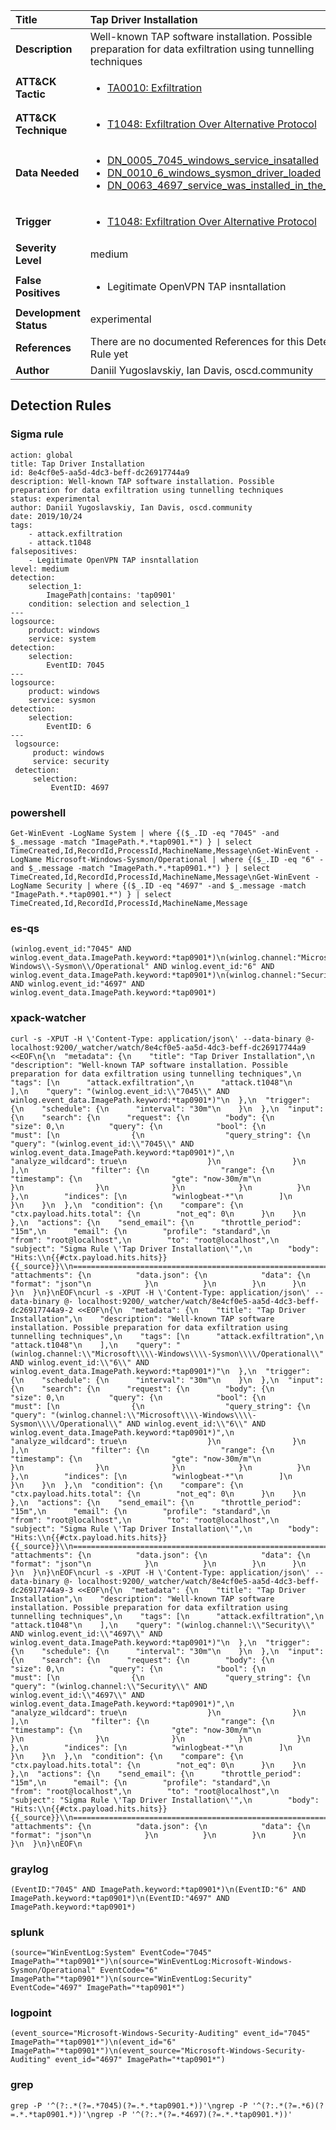 | Title                    | Tap Driver Installation       |
|:-------------------------|:------------------|
| **Description**          | Well-known TAP software installation. Possible preparation for data exfiltration using tunnelling techniques |
| **ATT&amp;CK Tactic**    |  <ul><li>[TA0010: Exfiltration](https://attack.mitre.org/tactics/TA0010)</li></ul>  |
| **ATT&amp;CK Technique** | <ul><li>[T1048: Exfiltration Over Alternative Protocol](https://attack.mitre.org/techniques/T1048)</li></ul>  |
| **Data Needed**          | <ul><li>[DN_0005_7045_windows_service_insatalled](../Data_Needed/DN_0005_7045_windows_service_insatalled.md)</li><li>[DN_0010_6_windows_sysmon_driver_loaded](../Data_Needed/DN_0010_6_windows_sysmon_driver_loaded.md)</li><li>[DN_0063_4697_service_was_installed_in_the_system](../Data_Needed/DN_0063_4697_service_was_installed_in_the_system.md)</li></ul>  |
| **Trigger**              | <ul><li>[T1048: Exfiltration Over Alternative Protocol](../Triggers/T1048.md)</li></ul>  |
| **Severity Level**       | medium |
| **False Positives**      | <ul><li>Legitimate OpenVPN TAP insntallation</li></ul>  |
| **Development Status**   | experimental |
| **References**           |  There are no documented References for this Detection Rule yet  |
| **Author**               | Daniil Yugoslavskiy, Ian Davis, oscd.community |


## Detection Rules

### Sigma rule

```
action: global
title: Tap Driver Installation
id: 8e4cf0e5-aa5d-4dc3-beff-dc26917744a9
description: Well-known TAP software installation. Possible preparation for data exfiltration using tunnelling techniques
status: experimental
author: Daniil Yugoslavskiy, Ian Davis, oscd.community
date: 2019/10/24
tags:
    - attack.exfiltration
    - attack.t1048
falsepositives:
    - Legitimate OpenVPN TAP insntallation
level: medium
detection:
    selection_1:
        ImagePath|contains: 'tap0901'
    condition: selection and selection_1
---
logsource:
    product: windows
    service: system
detection:
    selection:
        EventID: 7045
---
logsource:
    product: windows
    service: sysmon
detection:
    selection:
        EventID: 6
---
 logsource:
     product: windows
     service: security
 detection:
     selection:
         EventID: 4697

```





### powershell
    
```
Get-WinEvent -LogName System | where {($_.ID -eq "7045" -and $_.message -match "ImagePath.*.*tap0901.*") } | select TimeCreated,Id,RecordId,ProcessId,MachineName,Message\nGet-WinEvent -LogName Microsoft-Windows-Sysmon/Operational | where {($_.ID -eq "6" -and $_.message -match "ImagePath.*.*tap0901.*") } | select TimeCreated,Id,RecordId,ProcessId,MachineName,Message\nGet-WinEvent -LogName Security | where {($_.ID -eq "4697" -and $_.message -match "ImagePath.*.*tap0901.*") } | select TimeCreated,Id,RecordId,ProcessId,MachineName,Message
```


### es-qs
    
```
(winlog.event_id:"7045" AND winlog.event_data.ImagePath.keyword:*tap0901*)\n(winlog.channel:"Microsoft\\-Windows\\-Sysmon\\/Operational" AND winlog.event_id:"6" AND winlog.event_data.ImagePath.keyword:*tap0901*)\n(winlog.channel:"Security" AND winlog.event_id:"4697" AND winlog.event_data.ImagePath.keyword:*tap0901*)
```


### xpack-watcher
    
```
curl -s -XPUT -H \'Content-Type: application/json\' --data-binary @- localhost:9200/_watcher/watch/8e4cf0e5-aa5d-4dc3-beff-dc26917744a9 <<EOF\n{\n  "metadata": {\n    "title": "Tap Driver Installation",\n    "description": "Well-known TAP software installation. Possible preparation for data exfiltration using tunnelling techniques",\n    "tags": [\n      "attack.exfiltration",\n      "attack.t1048"\n    ],\n    "query": "(winlog.event_id:\\"7045\\" AND winlog.event_data.ImagePath.keyword:*tap0901*)"\n  },\n  "trigger": {\n    "schedule": {\n      "interval": "30m"\n    }\n  },\n  "input": {\n    "search": {\n      "request": {\n        "body": {\n          "size": 0,\n          "query": {\n            "bool": {\n              "must": [\n                {\n                  "query_string": {\n                    "query": "(winlog.event_id:\\"7045\\" AND winlog.event_data.ImagePath.keyword:*tap0901*)",\n                    "analyze_wildcard": true\n                  }\n                }\n              ],\n              "filter": {\n                "range": {\n                  "timestamp": {\n                    "gte": "now-30m/m"\n                  }\n                }\n              }\n            }\n          }\n        },\n        "indices": [\n          "winlogbeat-*"\n        ]\n      }\n    }\n  },\n  "condition": {\n    "compare": {\n      "ctx.payload.hits.total": {\n        "not_eq": 0\n      }\n    }\n  },\n  "actions": {\n    "send_email": {\n      "throttle_period": "15m",\n      "email": {\n        "profile": "standard",\n        "from": "root@localhost",\n        "to": "root@localhost",\n        "subject": "Sigma Rule \'Tap Driver Installation\'",\n        "body": "Hits:\\n{{#ctx.payload.hits.hits}}{{_source}}\\n================================================================================\\n{{/ctx.payload.hits.hits}}",\n        "attachments": {\n          "data.json": {\n            "data": {\n              "format": "json"\n            }\n          }\n        }\n      }\n    }\n  }\n}\nEOF\ncurl -s -XPUT -H \'Content-Type: application/json\' --data-binary @- localhost:9200/_watcher/watch/8e4cf0e5-aa5d-4dc3-beff-dc26917744a9-2 <<EOF\n{\n  "metadata": {\n    "title": "Tap Driver Installation",\n    "description": "Well-known TAP software installation. Possible preparation for data exfiltration using tunnelling techniques",\n    "tags": [\n      "attack.exfiltration",\n      "attack.t1048"\n    ],\n    "query": "(winlog.channel:\\"Microsoft\\\\-Windows\\\\-Sysmon\\\\/Operational\\" AND winlog.event_id:\\"6\\" AND winlog.event_data.ImagePath.keyword:*tap0901*)"\n  },\n  "trigger": {\n    "schedule": {\n      "interval": "30m"\n    }\n  },\n  "input": {\n    "search": {\n      "request": {\n        "body": {\n          "size": 0,\n          "query": {\n            "bool": {\n              "must": [\n                {\n                  "query_string": {\n                    "query": "(winlog.channel:\\"Microsoft\\\\-Windows\\\\-Sysmon\\\\/Operational\\" AND winlog.event_id:\\"6\\" AND winlog.event_data.ImagePath.keyword:*tap0901*)",\n                    "analyze_wildcard": true\n                  }\n                }\n              ],\n              "filter": {\n                "range": {\n                  "timestamp": {\n                    "gte": "now-30m/m"\n                  }\n                }\n              }\n            }\n          }\n        },\n        "indices": [\n          "winlogbeat-*"\n        ]\n      }\n    }\n  },\n  "condition": {\n    "compare": {\n      "ctx.payload.hits.total": {\n        "not_eq": 0\n      }\n    }\n  },\n  "actions": {\n    "send_email": {\n      "throttle_period": "15m",\n      "email": {\n        "profile": "standard",\n        "from": "root@localhost",\n        "to": "root@localhost",\n        "subject": "Sigma Rule \'Tap Driver Installation\'",\n        "body": "Hits:\\n{{#ctx.payload.hits.hits}}{{_source}}\\n================================================================================\\n{{/ctx.payload.hits.hits}}",\n        "attachments": {\n          "data.json": {\n            "data": {\n              "format": "json"\n            }\n          }\n        }\n      }\n    }\n  }\n}\nEOF\ncurl -s -XPUT -H \'Content-Type: application/json\' --data-binary @- localhost:9200/_watcher/watch/8e4cf0e5-aa5d-4dc3-beff-dc26917744a9-3 <<EOF\n{\n  "metadata": {\n    "title": "Tap Driver Installation",\n    "description": "Well-known TAP software installation. Possible preparation for data exfiltration using tunnelling techniques",\n    "tags": [\n      "attack.exfiltration",\n      "attack.t1048"\n    ],\n    "query": "(winlog.channel:\\"Security\\" AND winlog.event_id:\\"4697\\" AND winlog.event_data.ImagePath.keyword:*tap0901*)"\n  },\n  "trigger": {\n    "schedule": {\n      "interval": "30m"\n    }\n  },\n  "input": {\n    "search": {\n      "request": {\n        "body": {\n          "size": 0,\n          "query": {\n            "bool": {\n              "must": [\n                {\n                  "query_string": {\n                    "query": "(winlog.channel:\\"Security\\" AND winlog.event_id:\\"4697\\" AND winlog.event_data.ImagePath.keyword:*tap0901*)",\n                    "analyze_wildcard": true\n                  }\n                }\n              ],\n              "filter": {\n                "range": {\n                  "timestamp": {\n                    "gte": "now-30m/m"\n                  }\n                }\n              }\n            }\n          }\n        },\n        "indices": [\n          "winlogbeat-*"\n        ]\n      }\n    }\n  },\n  "condition": {\n    "compare": {\n      "ctx.payload.hits.total": {\n        "not_eq": 0\n      }\n    }\n  },\n  "actions": {\n    "send_email": {\n      "throttle_period": "15m",\n      "email": {\n        "profile": "standard",\n        "from": "root@localhost",\n        "to": "root@localhost",\n        "subject": "Sigma Rule \'Tap Driver Installation\'",\n        "body": "Hits:\\n{{#ctx.payload.hits.hits}}{{_source}}\\n================================================================================\\n{{/ctx.payload.hits.hits}}",\n        "attachments": {\n          "data.json": {\n            "data": {\n              "format": "json"\n            }\n          }\n        }\n      }\n    }\n  }\n}\nEOF\n
```


### graylog
    
```
(EventID:"7045" AND ImagePath.keyword:*tap0901*)\n(EventID:"6" AND ImagePath.keyword:*tap0901*)\n(EventID:"4697" AND ImagePath.keyword:*tap0901*)
```


### splunk
    
```
(source="WinEventLog:System" EventCode="7045" ImagePath="*tap0901*")\n(source="WinEventLog:Microsoft-Windows-Sysmon/Operational" EventCode="6" ImagePath="*tap0901*")\n(source="WinEventLog:Security" EventCode="4697" ImagePath="*tap0901*")
```


### logpoint
    
```
(event_source="Microsoft-Windows-Security-Auditing" event_id="7045" ImagePath="*tap0901*")\n(event_id="6" ImagePath="*tap0901*")\n(event_source="Microsoft-Windows-Security-Auditing" event_id="4697" ImagePath="*tap0901*")
```


### grep
    
```
grep -P '^(?:.*(?=.*7045)(?=.*.*tap0901.*))'\ngrep -P '^(?:.*(?=.*6)(?=.*.*tap0901.*))'\ngrep -P '^(?:.*(?=.*4697)(?=.*.*tap0901.*))'
```



